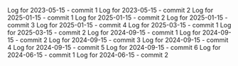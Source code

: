 Log for 2023-05-15 - commit 1
Log for 2023-05-15 - commit 2
Log for 2025-01-15 - commit 1
Log for 2025-01-15 - commit 2
Log for 2025-01-15 - commit 3
Log for 2025-01-15 - commit 4
Log for 2025-03-15 - commit 1
Log for 2025-03-15 - commit 2
Log for 2024-09-15 - commit 1
Log for 2024-09-15 - commit 2
Log for 2024-09-15 - commit 3
Log for 2024-09-15 - commit 4
Log for 2024-09-15 - commit 5
Log for 2024-09-15 - commit 6
Log for 2024-06-15 - commit 1
Log for 2024-06-15 - commit 2
